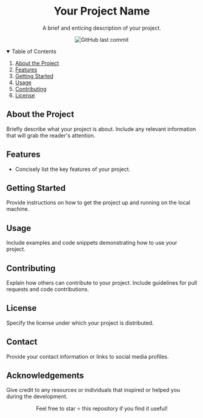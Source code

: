 <!-- Project Title -->
<h1 align="center">Your Project Name</h1>

<!-- Project Description -->
<p align="center">
  A brief and enticing description of your project.
</p>

<!-- Badges (Optional) -->
<p align="center">
  <img alt="GitHub last commit" src="https://img.shields.io/github/last-commit/your-username/your-repository">
  <!-- Add more badges as needed -->
</p>

<!-- Table of Contents (Optional) -->
<details open="open">
  <summary>Table of Contents</summary>
  <ol>
    <li><a href="#about-the-project">About the Project</a></li>
    <li><a href="#features">Features</a></li>
    <li><a href="#getting-started">Getting Started</a></li>
    <li><a href="#usage">Usage</a></li>
    <li><a href="#contributing">Contributing</a></li>
    <li><a href="#license">License</a></li>
    <!-- Add more sections as needed -->
  </ol>
</details>

<!-- About the Project -->
## About the Project

Briefly describe what your project is about. Include any relevant information that will grab the reader's attention.

<!-- Features -->
## Features

- Concisely list the key features of your project.

<!-- Getting Started -->
## Getting Started

Provide instructions on how to get the project up and running on the local machine.

<!-- Usage -->
## Usage

Include examples and code snippets demonstrating how to use your project.

<!-- Contributing -->
## Contributing

Explain how others can contribute to your project. Include guidelines for pull requests and code contributions.

<!-- License -->
## License

Specify the license under which your project is distributed.

<!-- Contact -->
## Contact

Provide your contact information or links to social media profiles.

<!-- Acknowledgements (Optional) -->
## Acknowledgements

Give credit to any resources or individuals that inspired or helped you during the development.

<!-- Footer -->
<footer align="center">
  <p>Feel free to star ⭐ this repository if you find it useful!</p>
</footer>
